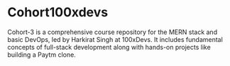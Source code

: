 # Cohort100xdevs
Cohort-3 is a comprehensive course repository for the MERN stack and basic DevOps, led by Harkirat Singh at 100xDevs. It includes fundamental concepts of full-stack development along with hands-on projects like building a Paytm clone.
